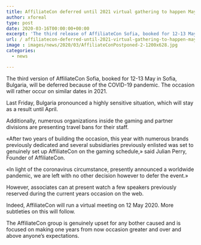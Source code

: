 ```yaml
---
title: AffiliateCon deferred until 2021 virtual gathering to happen May 2020
author: xforeal 
type: post
date: 2020-03-16T00:00:00+00:00
excerpt: 'The third release of AffiliateCon Sofia, booked for 12-13 May in Sofia, Bulgaria, will be delayed because of the COVID-19 pandemic '
url: / affiliatecon-deferred-until-2021-virtual-gathering-to-happen-may-2020/
image : images/news/2020/03/AffiliateConPostponed-2-1200x628.jpg
categories:
  - news

---
```

The third version of AffiliateCon Sofia, booked for 12-13 May in Sofia, Bulgaria, will be deferred because of the COVID-19 pandemic. The occasion will rather occur on similar dates in 2021. 

Last Friday, Bulgaria pronounced a highly sensitive situation, which will stay as a result until April. 

Additionally, numerous organizations inside the gaming and partner divisions are presenting travel bans for their staff. 

&#171;After two years of building the occasion, this year with numerous brands previously dedicated and several subsidiaries previously enlisted was set to genuinely set up AffiliateCon on the gaming schedule,&#187; said Julian Perry, Founder of AffiliateCon. 

&#171;In light of the coronavirus circumstance, presently announced a worldwide pandemic, we are left with no other decision however to defer the event.&#187; 

However, associates can at present watch a few speakers previously reserved during the current years occasion on the web. 

Indeed, AffiliateCon will run a virtual meeting on 12 May 2020. More subtleties on this will follow. 

The AffiliateCon group is genuinely upset for any bother caused and is focused on making one years from now occasion greater and over and above anyone&#8217;s expectations.